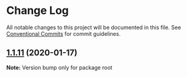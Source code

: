 # Change Log

All notable changes to this project will be documented in this file.
See [Conventional Commits](https://conventionalcommits.org) for commit guidelines.

## [1.1.11](https://github.com/accera-tech/solar-components/compare/v1.1.10...v1.1.11) (2020-01-17)

**Note:** Version bump only for package root
